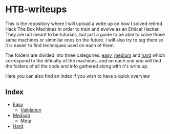 # HTB-writeups

This is the repository where I will upload a write up on how I solved retired Hack The Box Machines in order to train and evolve as an Ethical Hacker. They are not meant to be tutorials, but just a guide to be able to solve those same machines or simmilar ones on the future. I will also try to tag them so it is easier to find techniques used on each of them.

The folders are divided into three categories: [easy](), [medium]() and [hard]() which correspond to the dificulty of the machines, and on each one you will find the folders of all the code and info gathered along with it's write up.

Here you can also find an Index if you wish to have a quick overview

## Index

- [Easy](https://github.com/AlexadeZ17/HTB-writeups/tree/main/easy/)
  - [Validation](https://github.com/AlexadeZ17/HTB-writeups/tree/main/easy/Validation)
- [Medium]()
  - [Meta]()
- [Hard]()
  
 
